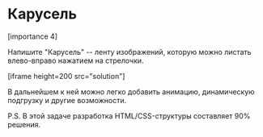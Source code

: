 # Карусель

[importance 4]

Напишите "Карусель" -- ленту изображений, которую можно листать влево-вправо нажатием на стрелочки.

[iframe height=200 src="solution"]

В дальнейшем к ней можно легко добавить анимацию, динамическую подгрузку и другие возможности.

P.S. В этой задаче разработка HTML/CSS-структуры составляет 90% решения.

